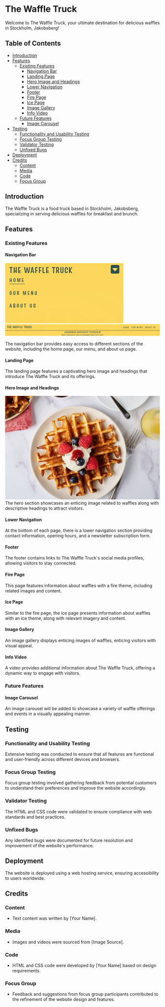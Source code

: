 # The Waffle Truck

Welcome to The Waffle Truck, your ultimate destination for delicious waffles in Stockholm, Jakobsberg!

## Table of Contents
- [Introduction](#introduction)
- [Features](#features)
  - [Existing Features](#existing-features)
    - [Navigation Bar](#navigation-bar)
    - [Landing Page](#landing-page)
    - [Hero Image and Headings](#hero-image-and-headings)
    - [Lower Navigation](#lower-navigation)
    - [Footer](#footer)
    - [Fire Page](#fire-page)
    - [Ice Page](#ice-page)
    - [Image Gallery](#image-gallery)
    - [Info Video](#info-video)
  - [Future Features](#future-features)
    - [Image Carousel](#image-carousel)
- [Testing](#testing)
  - [Functionality and Usability Testing](#functionality-and-usability-testing)
  - [Focus Group Testing](#focus-group-testing)
  - [Validator Testing](#validator-testing)
  - [Unfixed Bugs](#unfixed-bugs)
- [Deployment](#deployment)
- [Credits](#credits)
  - [Content](#content)
  - [Media](#media)
  - [Code](#code)
  - [Focus Group](#focus-group)

## Introduction
The Waffle Truck is a food truck based in Stockholm, Jakobsberg, specializing in serving delicious waffles for breakfast and brunch.

## Features

### Existing Features

#### Navigation Bar
![navbar mobile](assets/readme_images/Navbar%20mobile.png) ![navbar](assets/readme_images/navbar%20larger%20screen.png)

The navigation bar provides easy access to different sections of the website, including the home page, our menu, and about us page.

#### Landing Page
The landing page features a captivating hero image and headings that introduce The Waffle Truck and its offerings.

#### Hero Image and Headings
![Hero Image](assets/readme_images/theperfectloaf_my_best_sourdough_waffles-7-1080x720.jpg)
The hero section showcases an enticing image related to waffles along with descriptive headings to attract visitors.

#### Lower Navigation
At the bottom of each page, there is a lower navigation section providing contact information, opening hours, and a newsletter subscription form.

#### Footer
The footer contains links to The Waffle Truck's social media profiles, allowing visitors to stay connected.

#### Fire Page
This page features information about waffles with a fire theme, including related images and content.

#### Ice Page
Similar to the fire page, the ice page presents information about waffles with an ice theme, along with relevant imagery and content.

#### Image Gallery
An image gallery displays enticing images of waffles, enticing visitors with visual appeal.

#### Info Video
A video provides additional information about The Waffle Truck, offering a dynamic way to engage with visitors.

### Future Features

#### Image Carousel
An image carousel will be added to showcase a variety of waffle offerings and events in a visually appealing manner.

## Testing

### Functionality and Usability Testing
Extensive testing was conducted to ensure that all features are functional and user-friendly across different devices and browsers.

### Focus Group Testing
Focus group testing involved gathering feedback from potential customers to understand their preferences and improve the website accordingly.

### Validator Testing
The HTML and CSS code were validated to ensure compliance with web standards and best practices.

### Unfixed Bugs
Any identified bugs were documented for future resolution and improvement of the website's performance.

## Deployment
The website is deployed using a web hosting service, ensuring accessibility to users worldwide.

## Credits

### Content
- Text content was written by [Your Name].

### Media
- Images and videos were sourced from [Image Source].

### Code
- HTML and CSS code were developed by [Your Name] based on design requirements.

### Focus Group
- Feedback and suggestions from focus group participants contributed to the refinement of the website design and features.
